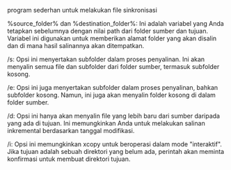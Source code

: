 program sederhan untuk melakukan file sinkronisasi


%source_folder% dan %destination_folder%: Ini adalah variabel yang Anda tetapkan sebelumnya dengan nilai path dari folder sumber dan tujuan. Variabel ini digunakan untuk memberikan alamat folder yang akan disalin dan di mana hasil salinannya akan ditempatkan.

/s: Opsi ini menyertakan subfolder dalam proses penyalinan. Ini akan menyalin semua file dan subfolder dari folder sumber, termasuk subfolder kosong.

/e: Opsi ini juga menyertakan subfolder dalam proses penyalinan, bahkan subfolder kosong. Namun, ini juga akan menyalin folder kosong di dalam folder sumber.

/d: Opsi ini hanya akan menyalin file yang lebih baru dari sumber daripada yang ada di tujuan. Ini memungkinkan Anda untuk melakukan salinan inkremental berdasarkan tanggal modifikasi.

/i: Opsi ini memungkinkan xcopy untuk beroperasi dalam mode "interaktif". Jika tujuan adalah sebuah direktori yang belum ada, perintah akan meminta konfirmasi untuk membuat direktori tujuan.
